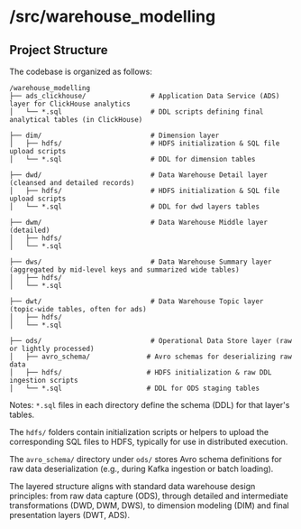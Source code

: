 # /src/warehouse_modelling

## Project Structure

The codebase is organized as follows:

```text
/warehouse_modelling
├── ads_clickhouse/                # Application Data Service (ADS) layer for ClickHouse analytics
│   └── *.sql                      # DDL scripts defining final analytical tables (in ClickHouse)

├── dim/                           # Dimension layer
│   ├── hdfs/                      # HDFS initialization & SQL file upload scripts
│   └── *.sql                      # DDL for dimension tables

├── dwd/                           # Data Warehouse Detail layer (cleansed and detailed records)
│   ├── hdfs/                      # HDFS initialization & SQL file upload scripts
│   └── *.sql                      # DDL for dwd layers tables

├── dwm/                           # Data Warehouse Middle layer (detailed)
│   ├── hdfs/
│   └── *.sql

├── dws/                           # Data Warehouse Summary layer (aggregated by mid-level keys and summarized wide tables)
│   ├── hdfs/
│   └── *.sql

├── dwt/                           # Data Warehouse Topic layer (topic-wide tables, often for ads)
│   ├── hdfs/
│   └── *.sql

├── ods/                           # Operational Data Store layer (raw or lightly processed)
│   ├── avro_schema/              # Avro schemas for deserializing raw data
│   ├── hdfs/                     # HDFS initialization & raw DDL ingestion scripts
│   └── *.sql                     # DDL for ODS staging tables
```

Notes:
`*.sql` files in each directory define the schema (DDL) for that layer's tables.

The `hdfs/` folders contain initialization scripts or helpers to upload the corresponding SQL files to HDFS, typically for use in distributed execution.

The `avro_schema/` directory under `ods/` stores Avro schema definitions for raw data deserialization (e.g., during Kafka ingestion or batch loading).

The layered structure aligns with standard data warehouse design principles: from raw data capture (ODS), through detailed and intermediate transformations (DWD, DWM, DWS), to dimension modeling (DIM) and final presentation layers (DWT, ADS).